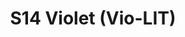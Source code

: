 ---
title: S14 Violet (Vio-LIT)
permalink: "/teams/s14-violet"
teamslug: s14-violet
members:
- " Bobby Bosfield- Captain"
- " Matt Pearce - QB"
- Aaron Thomas
- Chris Ferreira
- Chris Rybicki
- Derek Brown
- Gregg Lillenfield
- James Carter
- Kestin Aull
- Max Rothschild
- Micah Morris
- Remington Layne
- Sam Brown
- Tyler Crowe
teamid: 5107
name: S14 Violet
color: Vio-LIT
division: ''
---